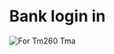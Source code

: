 # Bank login in 
![For Tm260 Tma ](https://github.com/user-attachments/assets/7f18352a-fb96-4481-a520-8b70cbe222b3)

